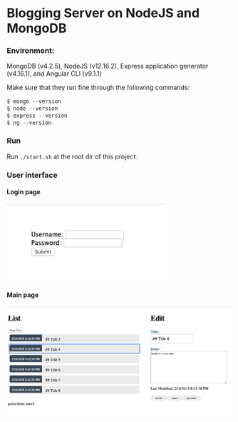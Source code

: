 # Blogging Server on NodeJS and MongoDB

### Environment:

MongoDB (v4.2.5), NodeJS (v12.16.2), Express application generator (v4.16.1), and Angular CLI (v9.1.1)

Make sure that they run fine through the following commands:

```
$ mongo --version
$ node --version
$ express --version
$ ng --version
```

### Run

Run  `./start.sh` at the root dir of this project.

### User interface

#### Login page

![login](https://github.com/Jiangtao682/Full-stack-Blog-server/blob/master/login%20page.png)

#### Main page

![Main page](https://github.com/Jiangtao682/Full-stack-Blog-server/blob/master/main%20page.png?raw=true)

